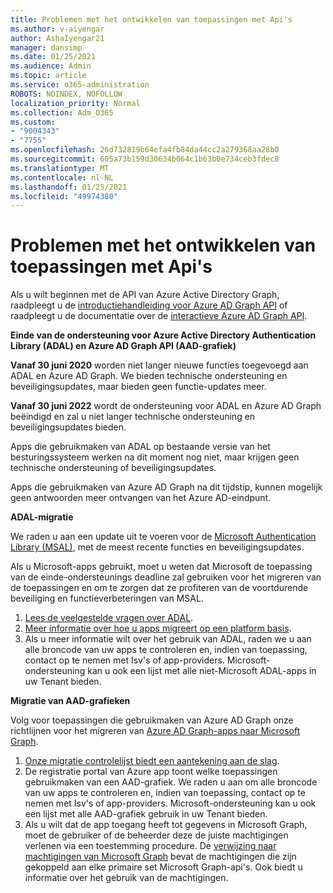 ```yaml
---
title: Problemen met het ontwikkelen van toepassingen met Api's
ms.author: v-aiyengar
author: AshaIyengar21
manager: dansimp
ms.date: 01/25/2021
ms.audience: Admin
ms.topic: article
ms.service: o365-administration
ROBOTS: NOINDEX, NOFOLLOW
localization_priority: Normal
ms.collection: Adm_O365
ms.custom:
- "9004343"
- "7755"
ms.openlocfilehash: 26d732819b64efa4fb84da44cc2a279368aa28b0
ms.sourcegitcommit: 605a73b159d30634b064c1b63b0e734ceb3fdec8
ms.translationtype: MT
ms.contentlocale: nl-NL
ms.lasthandoff: 01/25/2021
ms.locfileid: "49974380"
---
```

# <a name="issues-developing-applications-with-apis"></a>Problemen met het ontwikkelen van toepassingen met Api's

Als u wilt beginnen met de API van Azure Active Directory Graph, raadpleegt u de [introductiehandleiding voor Azure AD Graph API](https://docs.microsoft.com/azure/active-directory/develop/microsoft-graph-intro) of raadpleegt u de documentatie over de [interactieve Azure AD Graph API](https://docs.microsoft.com/previous-versions/azure/ad/graph/api/api-catalog).

**Einde van de ondersteuning voor Azure Active Directory Authentication Library (ADAL) en Azure AD Graph API (AAD-grafiek)**

**Vanaf 30 juni 2020** worden niet langer nieuwe functies toegevoegd aan ADAL en Azure AD Graph. We bieden technische ondersteuning en beveiligingsupdates, maar bieden geen functie-updates meer.

**Vanaf 30 juni 2022** wordt de ondersteuning voor ADAL en Azure AD Graph beëindigd en zal u niet langer technische ondersteuning en beveiligingsupdates bieden.

Apps die gebruikmaken van ADAL op bestaande versie van het besturingssysteem werken na dit moment nog niet, maar krijgen geen technische ondersteuning of beveiligingsupdates.

Apps die gebruikmaken van Azure AD Graph na dit tijdstip, kunnen mogelijk geen antwoorden meer ontvangen van het Azure AD-eindpunt.

**ADAL-migratie**

We raden u aan een update uit te voeren voor de [Microsoft Authentication Library (MSAL)](https://docs.microsoft.com/azure/active-directory/develop/v2-overview), met de meest recente functies en beveiligingsupdates.

Als u Microsoft-apps gebruikt, moet u weten dat Microsoft de toepassing van de einde-ondersteunings deadline zal gebruiken voor het migreren van de toepassingen en om te zorgen dat ze profiteren van de voortdurende beveiliging en functieverbeteringen van MSAL.

1. [Lees de veelgestelde vragen over ADAL](https://docs.microsoft.com/azure/active-directory/develop/msal-migration#frequently-asked-questions-faq).
1. [Meer informatie over hoe u apps migreert op een platform basis](https://docs.microsoft.com/azure/active-directory/develop/msal-migration#frequently-asked-questions-faq).
1. Als u meer informatie wilt over het gebruik van ADAL, raden we u aan alle broncode van uw apps te controleren en, indien van toepassing, contact op te nemen met Isv's of app-providers. Microsoft-ondersteuning kan u ook een lijst met alle niet-Microsoft ADAL-apps in uw Tenant bieden.

**Migratie van AAD-grafieken**

Volg voor toepassingen die gebruikmaken van Azure AD Graph onze richtlijnen voor het migreren van [Azure AD Graph-apps naar Microsoft Graph](https://docs.microsoft.com/graph/migrate-azure-ad-graph-overview?view=graph-rest-1.0&preserve-view=true).

1. [Onze migratie controlelijst biedt een aantekening aan de slag](https://docs.microsoft.com/graph/migrate-azure-ad-graph-planning-checklist). 
1. De registratie portal van Azure app toont welke toepassingen gebruikmaken van een AAD-grafiek. We raden u aan om alle broncode van uw apps te controleren en, indien van toepassing, contact op te nemen met Isv's of app-providers. Microsoft-ondersteuning kan u ook een lijst met alle AAD-grafiek gebruik in uw Tenant bieden.
1. Als u wilt dat de app toegang heeft tot gegevens in Microsoft Graph, moet de gebruiker of de beheerder deze de juiste machtigingen verlenen via een toestemming procedure. De [verwijzing naar machtigingen van Microsoft Graph](https://docs.microsoft.com/graph/permissions-reference?context=graph%2Fapi%2Fbeta&view=graph-rest-beta&preserve-view=true) bevat de machtigingen die zijn gekoppeld aan elke primaire set Microsoft Graph-api's. Ook biedt u informatie over het gebruik van de machtigingen.
